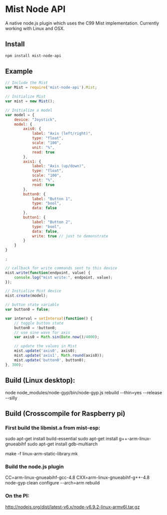 # Mist Node API

A native node.js plugin which uses the C99 Mist implementation. Currently working with Linux and OSX.

## Install 

```sh
npm install mist-node-api
```

## Example

```js
// Include the Mist
var Mist = require('mist-node-api').Mist;

// Initialize Mist
var mist = new Mist();

// Initialize a model
var model = {
    device: "Joystick",
    model: {
        axis0: {
            label: "Axis (left/right)",
            type: "float",
            scale: "100",
            unit: "%",
            read: true
        },
        axis1: {
            label: "Axis (up/down)",
            type: "float",
            scale: "100",
            unit: "%",
            read: true
        },
        button0: {
            label: "Button 1",
            type: "bool",
            data: false
        },
        button1: {
            label: "Button 2",
            type: "bool",
            data: false,
            write: true // just to demonstrate 
        }
    }
}

;

// callback for write commands sent to this device
mist.write(function(endpoint, value) {
    console.log("mist write:", endpoint, value);
});

// Initialize Mist device
mist.create(model);

// button state variable
var button0 = false;

var interval = setInterval(function() {
    // toggle button state
    button0 = !button0;
    // use sine wave for axis 
    var axis0 = Math.sin(Date.now()/4000);

    // update the values in Mist
    mist.update('axis0', axis0);
    mist.update('axis1', Math.round(axis0));
    mist.update('button0', button0);
}, 300);
```

## Build (Linux desktop):

  node node_modules/node-gyp/bin/node-gyp.js rebuild --thin=yes --release --silly

## Build (Crosscompile for Raspberry pi)

### First build the libmist.a from mist-esp:

sudo apt-get install build-essential
sudo apt-get install g++-arm-linux-gnueabihf
sudo apt-get install gdb-multiarch

make -f linux-arm-static-library.mk

### Build the node.js plugin

CC=arm-linux-gnueabihf-gcc-4.8 CXX=arm-linux-gnueabihf-g++-4.8 node-gyp clean configure --arch=arm rebuild


### On the PI: 

  http://nodejs.org/dist/latest-v6.x/node-v6.9.2-linux-armv6l.tar.gz


